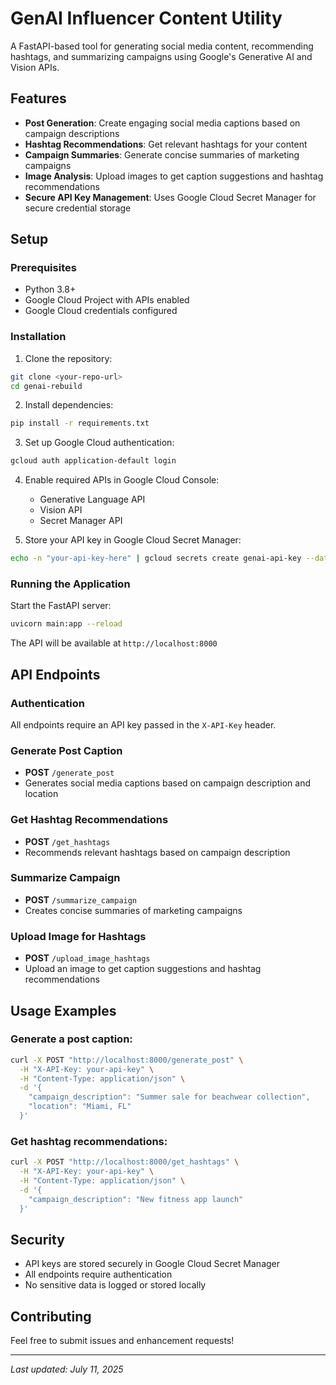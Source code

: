 # GenAI Influencer Content Utility

A FastAPI-based tool for generating social media content, recommending hashtags, and summarizing campaigns using Google's Generative AI and Vision APIs.

## Features

- **Post Generation**: Create engaging social media captions based on campaign descriptions
- **Hashtag Recommendations**: Get relevant hashtags for your content
- **Campaign Summaries**: Generate concise summaries of marketing campaigns
- **Image Analysis**: Upload images to get caption suggestions and hashtag recommendations
- **Secure API Key Management**: Uses Google Cloud Secret Manager for secure credential storage

## Setup

### Prerequisites
- Python 3.8+
- Google Cloud Project with APIs enabled
- Google Cloud credentials configured

### Installation

1. Clone the repository:
```bash
git clone <your-repo-url>
cd genai-rebuild
```

2. Install dependencies:
```bash
pip install -r requirements.txt
```

3. Set up Google Cloud authentication:
```bash
gcloud auth application-default login
```

4. Enable required APIs in Google Cloud Console:
   - Generative Language API
   - Vision API
   - Secret Manager API

5. Store your API key in Google Cloud Secret Manager:
```bash
echo -n "your-api-key-here" | gcloud secrets create genai-api-key --data-file=-
```

### Running the Application

Start the FastAPI server:
```bash
uvicorn main:app --reload
```

The API will be available at `http://localhost:8000`

## API Endpoints

### Authentication
All endpoints require an API key passed in the `X-API-Key` header.

### Generate Post Caption
- **POST** `/generate_post`
- Generates social media captions based on campaign description and location

### Get Hashtag Recommendations
- **POST** `/get_hashtags`
- Recommends relevant hashtags based on campaign description

### Summarize Campaign
- **POST** `/summarize_campaign`
- Creates concise summaries of marketing campaigns

### Upload Image for Hashtags
- **POST** `/upload_image_hashtags`
- Upload an image to get caption suggestions and hashtag recommendations

## Usage Examples

### Generate a post caption:
```bash
curl -X POST "http://localhost:8000/generate_post" \
  -H "X-API-Key: your-api-key" \
  -H "Content-Type: application/json" \
  -d '{
    "campaign_description": "Summer sale for beachwear collection",
    "location": "Miami, FL"
  }'
```

### Get hashtag recommendations:
```bash
curl -X POST "http://localhost:8000/get_hashtags" \
  -H "X-API-Key: your-api-key" \
  -H "Content-Type: application/json" \
  -d '{
    "campaign_description": "New fitness app launch"
  }'
```

## Security

- API keys are stored securely in Google Cloud Secret Manager
- All endpoints require authentication
- No sensitive data is logged or stored locally

## Contributing

Feel free to submit issues and enhancement requests!

---

*Last updated: July 11, 2025*
